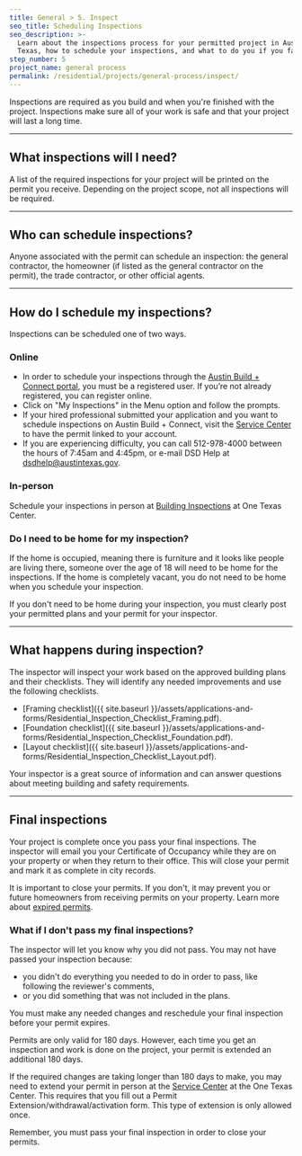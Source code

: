```yaml
---
title: General > 5. Inspect
seo_title: Scheduling Inspections
seo_description: >-
  Learn about the inspections process for your permitted project in Austin,
  Texas, how to schedule your inspections, and what to do you if you fail.
step_number: 5
project_name: general process
permalink: /residential/projects/general-process/inspect/
---
```



Inspections are required as you build and when you're finished with the project. Inspections make sure all of your work is safe and that your project will last a long time.

---

## What inspections will I need?

A list of the required inspections for your project will be printed on the permit you receive. Depending on the project scope, not all inspections will be required.

---

## Who can schedule inspections?

Anyone associated with the permit can schedule an inspection: the general contractor, the homeowner (if listed as the general contractor on the permit), the trade contractor, or other official agents.

---

## How do I schedule my inspections?

Inspections can be scheduled one of two ways.

### Online

* In order to schedule your inspections through the [Austin Build + Connect portal](https://abc.austintexas.gov/web/permit/index), you must be a registered user. If you’re not already registered, you can register online.
* Click on "My Inspections" in the Menu option and follow the prompts.
* If your hired professional submitted your application and you want to schedule inspections on Austin Build + Connect, visit the [Service Center](/residential/resources/contact/#service-center) to have the permit linked to your account.
* If you are experiencing difficulty, you can call 512-978-4000 between the hours of 7:45am and 4:45pm, or e-mail DSD Help at [&#100;&#115;&#100;&#104;&#101;&#108;&#112;&#064;&#097;&#117;&#115;&#116;&#105;&#110;&#116;&#101;&#120;&#097;&#115;&#046;&#103;&#111;&#118;](&#109;&#097;&#105;&#108;&#116;&#111;:&#100;&#115;&#100;&#104;&#101;&#108;&#112;&#064;&#097;&#117;&#115;&#116;&#105;&#110;&#116;&#101;&#120;&#097;&#115;&#046;&#103;&#111;&#118;).

### In-person

Schedule your inspections in person at [Building Inspections](/residential/resources/contact/#building-inspections) at One Texas Center.

### Do I need to be home for my inspection?

If the home is occupied, meaning there is furniture and it looks like people are living there, someone over the age of 18 will need to be home for the inspections. If the home is completely vacant, you do not need to be home when you schedule your inspection.

If you don't need to be home during your inspection, you must clearly post your permitted plans and your permit for your inspector.

---

## What happens during inspection?

The inspector will inspect your work based on the approved building plans and their checklists. They will identify any needed improvements and use the following checklists.

* [Framing checklist]({{ site.baseurl }}/assets/applications-and-forms/Residential_Inspection_Checklist_Framing.pdf).
* [Foundation checklist]({{ site.baseurl }}/assets/applications-and-forms/Residential_Inspection_Checklist_Foundation.pdf).
* [Layout checklist]({{ site.baseurl }}/assets/applications-and-forms/Residential_Inspection_Checklist_Layout.pdf).

Your inspector is a great source of information and can answer questions about meeting building and safety requirements.

---

## Final inspections

Your project is complete once you pass your final inspections. The inspector will email you your Certificate of Occupancy while they are on your property or when they return to their office. This will close your permit and mark it as complete in city records.

It is important to close your permits. If you don't, it may prevent you or future homeowners from receiving permits on your property. Learn more about [expired permits](/residential/residential-toolkit/can-i-get-a-permit/).

### What if I don't pass my final inspections?

The inspector will let you know why you did not pass. You may not have passed your inspection because:

* you didn't do everything you needed to do in order to pass, like following the reviewer's comments,
* or you did something that was not included in the plans.

You must make any needed changes and reschedule your final inspection before your permit expires.

Permits are only valid for 180 days. However, each time you get an inspection and work is done on the project, your permit is extended an additional 180 days.

If the required changes are taking longer than 180 days to make, you may need to extend your permit in person at the [Service Center](/residential/resources/contact/#service-center) at the One Texas Center. This requires that you fill out a Permit Extension/withdrawal/activation form. This type of extension is only allowed once.

Remember, you must pass your final inspection in order to close your permits.